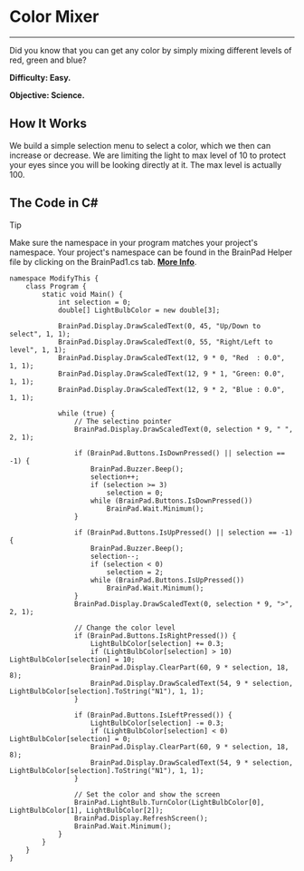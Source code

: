 # Color Mixer
---
Did you know that you can get any color by simply mixing different levels of red, green and blue?

**Difficulty: Easy.**

**Objective: Science.**

## How It Works
We build a simple selection menu to select a color, which we then can increase or decrease. We are limiting the light to max level of 10 to protect your eyes since you will be looking directly at it. The max level is actually 100.

## The Code in C#
> [!Tip]
> Make sure the namespace in your program matches your project's namespace.  Your project's namespace can be found in the BrainPad Helper file by clicking on the BrainPad1.cs tab.  [**More Info**](../go-beyond/csharp/intro.md#a-few-words-about-namespaces).

```
namespace ModifyThis {
    class Program {
        static void Main() {
            int selection = 0;
            double[] LightBulbColor = new double[3];

            BrainPad.Display.DrawScaledText(0, 45, "Up/Down to select", 1, 1);
            BrainPad.Display.DrawScaledText(0, 55, "Right/Left to level", 1, 1);
            BrainPad.Display.DrawScaledText(12, 9 * 0, "Red  : 0.0", 1, 1);
            BrainPad.Display.DrawScaledText(12, 9 * 1, "Green: 0.0", 1, 1);
            BrainPad.Display.DrawScaledText(12, 9 * 2, "Blue : 0.0", 1, 1);

            while (true) {
                // The selectino pointer
                BrainPad.Display.DrawScaledText(0, selection * 9, " ", 2, 1);

                if (BrainPad.Buttons.IsDownPressed() || selection == -1) {
                    BrainPad.Buzzer.Beep();
                    selection++;
                    if (selection >= 3)
                        selection = 0;
                    while (BrainPad.Buttons.IsDownPressed())
                        BrainPad.Wait.Minimum();
                }

                if (BrainPad.Buttons.IsUpPressed() || selection == -1) {
                    BrainPad.Buzzer.Beep();
                    selection--;
                    if (selection < 0)
                        selection = 2;
                    while (BrainPad.Buttons.IsUpPressed())
                        BrainPad.Wait.Minimum();
                }
                BrainPad.Display.DrawScaledText(0, selection * 9, ">", 2, 1);

                // Change the color level
                if (BrainPad.Buttons.IsRightPressed()) {
                    LightBulbColor[selection] += 0.3;
                    if (LightBulbColor[selection] > 10) LightBulbColor[selection] = 10;
                    BrainPad.Display.ClearPart(60, 9 * selection, 18, 8);
                    BrainPad.Display.DrawScaledText(54, 9 * selection, LightBulbColor[selection].ToString("N1"), 1, 1);
                }

                if (BrainPad.Buttons.IsLeftPressed()) {
                    LightBulbColor[selection] -= 0.3;
                    if (LightBulbColor[selection] < 0) LightBulbColor[selection] = 0;
                    BrainPad.Display.ClearPart(60, 9 * selection, 18, 8);
                    BrainPad.Display.DrawScaledText(54, 9 * selection, LightBulbColor[selection].ToString("N1"), 1, 1);
                }

                // Set the color and show the screen
                BrainPad.LightBulb.TurnColor(LightBulbColor[0], LightBulbColor[1], LightBulbColor[2]);
                BrainPad.Display.RefreshScreen();
                BrainPad.Wait.Minimum();
            }
        }
    }
}
```